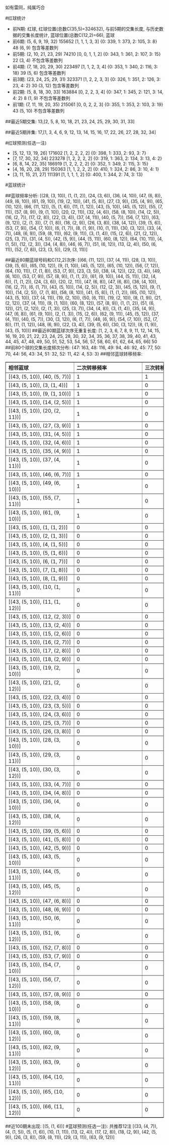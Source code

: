 <!-- 
.. title: 大乐透12124期(2012-10-22)数据分析报告
.. slug: dlott-12124-2012-10-22-report
.. date: 2012-10-23 08:00:00 UTC+08:00
.. tags: Lottery
.. link: 
.. description: 
.. type: text
-->

如有雷同，纯属巧合

<!-- TEASER_END-->

#红球统计

- 前N期: 红球, 红球位置(总数C(35,5)=324632), 与前5期的交集长度, 与历史数据的交集长度统计, 蓝球位置(总数C(12,2)=66), 蓝球
- 前6期: (5, 6, 9, 19, 32) 155652 [1, 1, 1, 3, 3] {0: 339, 1: 373, 2: 105, 3: 8} 48 (6, 9) 包含等差数列
- 前5期: (2, 10, 21, 23, 29) 74210 [0, 0, 1, 1, 2] {0: 343, 1: 361, 2: 107, 3: 15} 22 (3, 4) 不包含等差数列
- 前4期: (7, 18, 20, 29, 30) 223497 [1, 1, 2, 3, 4] {0: 353, 1: 340, 2: 116, 3: 18} 39 (5, 6) 包含等差数列
- 前3期: (23, 24, 25, 29, 31) 323371 [1, 2, 2, 3, 3] {0: 326, 1: 351, 2: 126, 3: 23, 4: 2} 30 (3, 12) 包含等差数列
- 前2期: (5, 8, 18, 30, 33) 163884 [0, 2, 2, 3, 4] {0: 347, 1: 345, 2: 121, 3: 14, 4: 2} 8 (1, 9) 不包含等差数列
- 前1期: (7, 11, 19, 20, 35) 215061 [0, 0, 2, 2, 3] {0: 355, 1: 353, 2: 103, 3: 19} 43 (5, 10) 不包含等差数列

##最近5期交集:
13,[2, 5, 8, 10, 18, 21, 23, 24, 25, 29, 30, 31, 33]

##最近5期并集:
17,[1, 3, 4, 6, 9, 12, 13, 14, 15, 16, 17, 22, 26, 27, 28, 32, 34]

#红球预测(任选一注)

- [5, 12, 13, 19, 26] 171602 [1, 2, 2, 2, 2] {0: 398, 1: 333, 2: 93, 3: 7}
- [7, 17, 30, 32, 34] 223278 [1, 2, 2, 2, 2] {0: 319, 1: 363, 2: 134, 3: 13, 4: 2}
- [6, 8, 14, 22, 35] 186919 [1, 2, 2, 2, 2] {0: 352, 1: 349, 2: 115, 3: 15}
- [4, 16, 20, 28, 29] 150363 [1, 1, 2, 2, 2] {0: 410, 1: 324, 2: 86, 3: 10, 4: 1}
- [3, 11, 15, 21, 27] 111391 [1, 1, 1, 1, 2] {0: 400, 1: 344, 2: 74, 3: 13}

#蓝球统计

##蓝球频率分析:
[(28, (3, 10)), (1, (1, 2)), (24, (3, 6)), (36, (4, 10)), (47, (6, 8)), (49, (6, 10)), (61, (9, 10)), (19, (2, 10)), (41, (5, 8)), (27, (3, 9)), (35, (4, 9)), (65, (10, 12)), (66, (11, 12)), (5, (1, 6)), (11, (1, 12)), (43, (5, 10)), (45, (5, 12)), (55, (7, 11)), (57, (8, 9)), (9, (1, 10)), (20, (2, 11)), (32, (4, 6)), (58, (8, 10)), (14, (2, 5)), (16, (2, 7)), (17, (2, 8)), (22, (3, 4)), (37, (4, 11)), (40, (5, 7)), (56, (7, 12)), (63, (9, 12)), (2, (1, 3)), (7, (1, 8)), (18, (2, 9)), (26, (3, 8)), (38, (4, 12)), (39, (5, 6)), (53, (7, 9)), (54, (7, 10)), (6, (1, 7)), (8, (1, 9)), (10, (1, 11)), (30, (3, 12)), (33, (4, 7)), (48, (6, 9)), (59, (8, 11)), (62, (9, 11)), (3, (1, 4)), (15, (2, 6)), (21, (2, 12)), (25, (3, 7)), (31, (4, 5)), (42, (5, 9)), (44, (5, 11)), (60, (8, 12)), (64, (10, 11)), (4, (1, 5)), (12, (2, 3)), (34, (4, 8)), (46, (6, 7)), (51, (6, 12)), (13, (2, 4)), (50, (6, 11)), (52, (7, 8)), (23, (3, 5)), (29, (3, 11))]

##最近80期蓝球号码和C(12,2)次序:
[(66, (11, 12)), (37, (4, 11)), (28, (3, 10)), (39, (5, 6)), (65, (10, 12)), (9, (1, 10)), (45, (5, 12)), (65, (10, 12)), (56, (7, 12)), (64, (10, 11)), (7, (1, 8)), (53, (7, 9)), (23, (3, 5)), (38, (4, 12)), (22, (3, 4)), (49, (6, 10)), (53, (7, 9)), (57, (8, 9)), (1, (1, 2)), (61, (9, 10)), (44, (5, 11)), (32, (4, 6)), (1, (1, 2)), (24, (3, 6)), (20, (2, 11)), (47, (6, 8)), (47, (6, 8)), (36, (4, 10)), (16, (2, 7)), (6, (1, 7)), (43, (5, 10)), (14, (2, 5)), (12, (2, 3)), (45, (5, 12)), (9, (1, 10)), (14, (2, 5)), (7, (1, 8)), (58, (8, 10)), (41, (5, 8)), (1, (1, 2)), (65, (10, 12)), (43, (5, 10)), (37, (4, 11)), (19, (2, 10)), (50, (6, 11)), (19, (2, 10)), (8, (1, 9)), (21, (2, 12)), (37, (4, 11)), (9, (1, 10)), (60, (8, 12)), (57, (8, 9)), (1, (1, 2)), (51, (6, 12)), (21, (2, 12)), (2, (1, 3)), (25, (3, 7)), (34, (4, 8)), (3, (1, 4)), (35, (4, 9)), (47, (6, 8)), (61, (9, 10)), (2, (1, 3)), (15, (2, 6)), (62, (9, 11)), (45, (5, 12)), (37, (4, 11)), (40, (5, 7)), (30, (3, 12)), (6, (1, 7)), (48, (6, 9)), (54, (7, 10)), (52, (7, 8)), (11, (1, 12)), (48, (6, 9)), (22, (3, 4)), (39, (5, 6)), (30, (3, 12)), (8, (1, 9)), (43, (5, 10))]
##最近80期蓝球次序无重复长度:
[1, 2, 3, 6, 7, 8, 9, 11, 12, 14, 15, 16, 19, 20, 21, 22, 23, 24, 25, 28, 30, 32, 34, 35, 36, 37, 38, 39, 40, 41, 43, 44, 45, 47, 48, 49, 50, 51, 52, 53, 54, 56, 57, 58, 60, 61, 62, 64, 65, 66] 50
##前80个球的交集长度频次分布:
{47: 163, 48: 116, 49: 94, 46: 92, 45: 77, 50: 70, 44: 56, 43: 34, 51: 32, 52: 11, 42: 4, 53: 3}
##相邻蓝球转移频率:
<table border="1" class="table table-striped dataframe">
  <thead>
    <tr style="text-align: left;">
      <th style="min-width: 200px;">相邻蓝球</th>
      <th style="min-width: 200px;">二次转移频率</th>
      <th style="min-width: 200px;">三次转移频率</th>
    </tr>
  </thead>
  <tbody>
    <tr>
      <td>   [(43, (5, 10)), (40, (5, 7))]</td>
      <td> 1</td>
      <td> 1</td>
    </tr>
    <tr>
      <td>    [(43, (5, 10)), (3, (1, 4))]</td>
      <td> 1</td>
      <td> 0</td>
    </tr>
    <tr>
      <td>   [(43, (5, 10)), (9, (1, 10))]</td>
      <td> 1</td>
      <td> 0</td>
    </tr>
    <tr>
      <td>   [(43, (5, 10)), (14, (2, 5))]</td>
      <td> 1</td>
      <td> 0</td>
    </tr>
    <tr>
      <td>  [(43, (5, 10)), (20, (2, 11))]</td>
      <td> 1</td>
      <td> 0</td>
    </tr>
    <tr>
      <td>   [(43, (5, 10)), (27, (3, 9))]</td>
      <td> 1</td>
      <td> 0</td>
    </tr>
    <tr>
      <td>   [(43, (5, 10)), (31, (4, 5))]</td>
      <td> 1</td>
      <td> 0</td>
    </tr>
    <tr>
      <td>   [(43, (5, 10)), (32, (4, 6))]</td>
      <td> 1</td>
      <td> 0</td>
    </tr>
    <tr>
      <td>   [(43, (5, 10)), (35, (4, 9))]</td>
      <td> 1</td>
      <td> 0</td>
    </tr>
    <tr>
      <td>  [(43, (5, 10)), (37, (4, 11))]</td>
      <td> 1</td>
      <td> 0</td>
    </tr>
    <tr>
      <td>   [(43, (5, 10)), (46, (6, 7))]</td>
      <td> 1</td>
      <td> 0</td>
    </tr>
    <tr>
      <td>  [(43, (5, 10)), (49, (6, 10))]</td>
      <td> 1</td>
      <td> 0</td>
    </tr>
    <tr>
      <td>  [(43, (5, 10)), (55, (7, 11))]</td>
      <td> 1</td>
      <td> 0</td>
    </tr>
    <tr>
      <td>  [(43, (5, 10)), (61, (9, 10))]</td>
      <td> 1</td>
      <td> 0</td>
    </tr>
    <tr>
      <td>    [(43, (5, 10)), (1, (1, 2))]</td>
      <td> 0</td>
      <td> 0</td>
    </tr>
    <tr>
      <td>    [(43, (5, 10)), (2, (1, 3))]</td>
      <td> 0</td>
      <td> 0</td>
    </tr>
    <tr>
      <td>    [(43, (5, 10)), (4, (1, 5))]</td>
      <td> 0</td>
      <td> 0</td>
    </tr>
    <tr>
      <td>    [(43, (5, 10)), (5, (1, 6))]</td>
      <td> 0</td>
      <td> 0</td>
    </tr>
    <tr>
      <td>    [(43, (5, 10)), (6, (1, 7))]</td>
      <td> 0</td>
      <td> 0</td>
    </tr>
    <tr>
      <td>    [(43, (5, 10)), (7, (1, 8))]</td>
      <td> 0</td>
      <td> 0</td>
    </tr>
    <tr>
      <td>    [(43, (5, 10)), (8, (1, 9))]</td>
      <td> 0</td>
      <td> 0</td>
    </tr>
    <tr>
      <td>  [(43, (5, 10)), (10, (1, 11))]</td>
      <td> 0</td>
      <td> 0</td>
    </tr>
    <tr>
      <td>  [(43, (5, 10)), (11, (1, 12))]</td>
      <td> 0</td>
      <td> 0</td>
    </tr>
    <tr>
      <td>   [(43, (5, 10)), (12, (2, 3))]</td>
      <td> 0</td>
      <td> 0</td>
    </tr>
    <tr>
      <td>   [(43, (5, 10)), (13, (2, 4))]</td>
      <td> 0</td>
      <td> 0</td>
    </tr>
    <tr>
      <td>   [(43, (5, 10)), (15, (2, 6))]</td>
      <td> 0</td>
      <td> 0</td>
    </tr>
    <tr>
      <td>   [(43, (5, 10)), (16, (2, 7))]</td>
      <td> 0</td>
      <td> 0</td>
    </tr>
    <tr>
      <td>   [(43, (5, 10)), (17, (2, 8))]</td>
      <td> 0</td>
      <td> 0</td>
    </tr>
    <tr>
      <td>   [(43, (5, 10)), (18, (2, 9))]</td>
      <td> 0</td>
      <td> 0</td>
    </tr>
    <tr>
      <td>  [(43, (5, 10)), (19, (2, 10))]</td>
      <td> 0</td>
      <td> 0</td>
    </tr>
    <tr>
      <td>  [(43, (5, 10)), (21, (2, 12))]</td>
      <td> 0</td>
      <td> 0</td>
    </tr>
    <tr>
      <td>   [(43, (5, 10)), (22, (3, 4))]</td>
      <td> 0</td>
      <td> 0</td>
    </tr>
    <tr>
      <td>   [(43, (5, 10)), (23, (3, 5))]</td>
      <td> 0</td>
      <td> 0</td>
    </tr>
    <tr>
      <td>   [(43, (5, 10)), (24, (3, 6))]</td>
      <td> 0</td>
      <td> 0</td>
    </tr>
    <tr>
      <td>   [(43, (5, 10)), (25, (3, 7))]</td>
      <td> 0</td>
      <td> 0</td>
    </tr>
    <tr>
      <td>   [(43, (5, 10)), (26, (3, 8))]</td>
      <td> 0</td>
      <td> 0</td>
    </tr>
    <tr>
      <td>  [(43, (5, 10)), (28, (3, 10))]</td>
      <td> 0</td>
      <td> 0</td>
    </tr>
    <tr>
      <td>  [(43, (5, 10)), (29, (3, 11))]</td>
      <td> 0</td>
      <td> 0</td>
    </tr>
    <tr>
      <td>  [(43, (5, 10)), (30, (3, 12))]</td>
      <td> 0</td>
      <td> 0</td>
    </tr>
    <tr>
      <td>   [(43, (5, 10)), (33, (4, 7))]</td>
      <td> 0</td>
      <td> 0</td>
    </tr>
    <tr>
      <td>   [(43, (5, 10)), (34, (4, 8))]</td>
      <td> 0</td>
      <td> 0</td>
    </tr>
    <tr>
      <td>  [(43, (5, 10)), (36, (4, 10))]</td>
      <td> 0</td>
      <td> 0</td>
    </tr>
    <tr>
      <td>  [(43, (5, 10)), (38, (4, 12))]</td>
      <td> 0</td>
      <td> 0</td>
    </tr>
    <tr>
      <td>   [(43, (5, 10)), (39, (5, 6))]</td>
      <td> 0</td>
      <td> 0</td>
    </tr>
    <tr>
      <td>   [(43, (5, 10)), (41, (5, 8))]</td>
      <td> 0</td>
      <td> 0</td>
    </tr>
    <tr>
      <td>   [(43, (5, 10)), (42, (5, 9))]</td>
      <td> 0</td>
      <td> 0</td>
    </tr>
    <tr>
      <td>  [(43, (5, 10)), (43, (5, 10))]</td>
      <td> 0</td>
      <td> 0</td>
    </tr>
    <tr>
      <td>  [(43, (5, 10)), (44, (5, 11))]</td>
      <td> 0</td>
      <td> 0</td>
    </tr>
    <tr>
      <td>  [(43, (5, 10)), (45, (5, 12))]</td>
      <td> 0</td>
      <td> 0</td>
    </tr>
    <tr>
      <td>   [(43, (5, 10)), (47, (6, 8))]</td>
      <td> 0</td>
      <td> 0</td>
    </tr>
    <tr>
      <td>   [(43, (5, 10)), (48, (6, 9))]</td>
      <td> 0</td>
      <td> 0</td>
    </tr>
    <tr>
      <td>  [(43, (5, 10)), (50, (6, 11))]</td>
      <td> 0</td>
      <td> 0</td>
    </tr>
    <tr>
      <td>  [(43, (5, 10)), (51, (6, 12))]</td>
      <td> 0</td>
      <td> 0</td>
    </tr>
    <tr>
      <td>   [(43, (5, 10)), (52, (7, 8))]</td>
      <td> 0</td>
      <td> 0</td>
    </tr>
    <tr>
      <td>   [(43, (5, 10)), (53, (7, 9))]</td>
      <td> 0</td>
      <td> 0</td>
    </tr>
    <tr>
      <td>  [(43, (5, 10)), (54, (7, 10))]</td>
      <td> 0</td>
      <td> 0</td>
    </tr>
    <tr>
      <td>  [(43, (5, 10)), (56, (7, 12))]</td>
      <td> 0</td>
      <td> 0</td>
    </tr>
    <tr>
      <td>   [(43, (5, 10)), (57, (8, 9))]</td>
      <td> 0</td>
      <td> 0</td>
    </tr>
    <tr>
      <td>  [(43, (5, 10)), (58, (8, 10))]</td>
      <td> 0</td>
      <td> 0</td>
    </tr>
    <tr>
      <td>  [(43, (5, 10)), (59, (8, 11))]</td>
      <td> 0</td>
      <td> 0</td>
    </tr>
    <tr>
      <td>  [(43, (5, 10)), (60, (8, 12))]</td>
      <td> 0</td>
      <td> 0</td>
    </tr>
    <tr>
      <td>  [(43, (5, 10)), (62, (9, 11))]</td>
      <td> 0</td>
      <td> 0</td>
    </tr>
    <tr>
      <td>  [(43, (5, 10)), (63, (9, 12))]</td>
      <td> 0</td>
      <td> 0</td>
    </tr>
    <tr>
      <td> [(43, (5, 10)), (64, (10, 11))]</td>
      <td> 0</td>
      <td> 0</td>
    </tr>
    <tr>
      <td> [(43, (5, 10)), (65, (10, 12))]</td>
      <td> 0</td>
      <td> 0</td>
    </tr>
    <tr>
      <td> [(43, (5, 10)), (66, (11, 12))]</td>
      <td> 0</td>
      <td> 0</td>
    </tr>
  </tbody>
</table>
##近100期未出现:
[(5, (1, 6))]
#蓝球预测(任选一注):
共推荐12注
[(33, (4, 7)), (4, (1, 5)), (5, (1, 6)), (10, (1, 11)), (13, (2, 4)), (17, (2, 8)), (18, (2, 9)), (42, (5, 9)), (26, (3, 8)), (59, (8, 11)), (29, (3, 11)), (63, (9, 12))]

